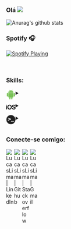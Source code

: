 ### Olá <img src="https://media.giphy.com/media/hvRJCLFzcasrR4ia7z/giphy.gif" width="25px">

![Anurag's github stats](https://github-readme-stats.vercel.app/api?username=lucaslima777&hide=contribs,prs&show_icons=true)

### Spotify 🎧

[<img src="https://now-playing-codestackr.vercel.app/api/spotify-playing" alt="Spotify Playing" width="350" />](https://open.spotify.com/playlist/04s5bCT9kaQ3ox8YZgF4PT)

<br />

### Skills:

<!--Android-->
<details>
  <summary><img align="left" alt="Android" width="26px" src="https://raw.githubusercontent.com/github/explore/80688e429a7d4ef2fca1e82350fe8e3517d3494d/topics/android/android.png" /></summary>
  
<img align="left" alt="Kotlin" width="26px" src="https://raw.githubusercontent.com/github/explore/80688e429a7d4ef2fca1e82350fe8e3517d3494d/topics/kotlin/kotlin.png" />
<img align="left" alt="Java" width="26px" src="https://raw.githubusercontent.com/github/explore/80688e429a7d4ef2fca1e82350fe8e3517d3494d/topics/java/java.png" />

</details>
<!--Android-->

<br />

<!--iOS-->
<details>
  <summary><img align="left" alt="IOS" width="26px" src="https://raw.githubusercontent.com/github/explore/80688e429a7d4ef2fca1e82350fe8e3517d3494d/topics/ios/ios.png" />
</summary>
  
<img align="left" alt="Swift" width="26px" src="https://raw.githubusercontent.com/github/explore/80688e429a7d4ef2fca1e82350fe8e3517d3494d/topics/swift/swift.png" />

</details>
<!--iOS-->

<br />

<!--Terminal-->
<details>
  <summary><img align="left" alt="Terminal" width="26px" src="https://raw.githubusercontent.com/github/explore/80688e429a7d4ef2fca1e82350fe8e3517d3494d/topics/terminal/terminal.png" />
</summary>
  
<img align="left" alt="Git" width="26px" src="https://raw.githubusercontent.com/github/explore/80688e429a7d4ef2fca1e82350fe8e3517d3494d/topics/git/git.png" />
<img align="left" alt="GitHub" width="26px" src="https://raw.githubusercontent.com/github/explore/78df643247d429f6cc873026c0622819ad797942/topics/github/github.png" />

</details>
<!--Terminal-->

<br />

### Conecte-se comigo:

[<img align="left" alt="LucasLima | LinkedIn" width="22px" src="https://cdn.jsdelivr.net/npm/simple-icons@v3/icons/linkedin.svg" />][linkedin]
[<img align="left" alt="LucasLima | Github" width="22px" src="https://cdn.jsdelivr.net/npm/simple-icons@v3/icons/github.svg" />][github]
[<img align="left" alt="LucasLima | Stackoverflow" width="22px" src="https://cdn.jsdelivr.net/npm/simple-icons@v3/icons/stackoverflow.svg" />][stackoverflow]
[<img align="left" alt="LucasLima | Gmail" width="22px" src="https://cdn.jsdelivr.net/npm/simple-icons@v3/icons/gmail.svg" />][gmail]












[linkedin]: https://www.linkedin.com/in/lucas-lima-torre/
[github]: https://github.com/lucaslima777
[stackoverflow]: https://stackoverflow.com/users/9203703/lucas-lima-torre
[gmail]: lucaslimatorre@gmail.com

